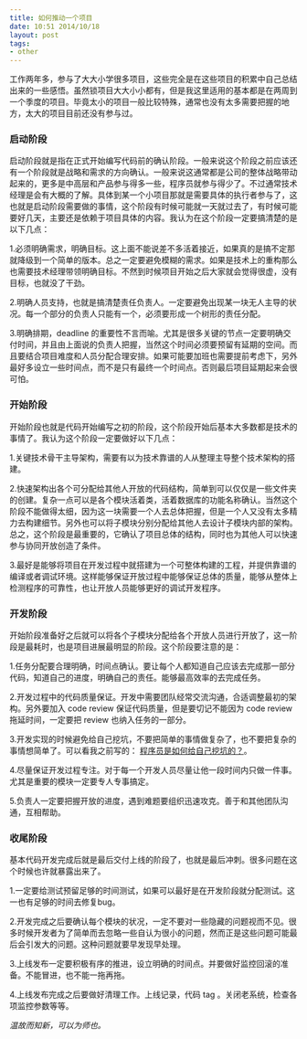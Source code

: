 ```yaml
---
title: 如何推动一个项目
date: 10:51 2014/10/18
layout: post
tags:
- other
---
```


工作两年多，参与了大大小学很多项目，这些完全是在这些项目的积累中自己总结出来的一些感悟。虽然锁项目大大小小都有，但是我这里适用的基本都是在两周到一个季度的项目。毕竟太小的项目一般比较特殊，通常也没有太多需要把握的地方，太大的项目目前还没有参与过。

### 启动阶段

启动阶段就是指在正式开始编写代码前的确认阶段。一般来说这个阶段之前应该还有一个阶段就是战略和需求的方向确认。一般来说这通常都是公司的整体战略带动起来的，更多是中高层和产品参与得多一些，程序员就参与得少了。不过通常技术经理是会有大概的了解。具体到某一个小项目那就是需要具体的执行者参与了，这也就是启动阶段需要做的事情，这个阶段有时候可能就一天就过去了，有时候可能要好几天，主要还是依赖于项目具体的内容。我认为在这个阶段一定要搞清楚的是以下几点：

1.必须明确需求，明确目标。这上面不能说差不多活着接近，如果真的是搞不定那就降级到一个简单的版本。总之一定要避免模糊的需求。如果是技术上的重构那么也需要技术经理带领明确目标。不然到时候项目开始之后大家就会觉得很虚，没有目标，也就没了干劲。

2.明确人员支持，也就是搞清楚责任负责人。一定要避免出现某一块无人主导的状况。每一个部分的负责人只能有一个，必须要形成一个树形的责任分配。

3.明确排期，deadline 的重要性不言而喻。尤其是很多关键的节点一定要明确交付时间，并且由上面说的负责人把握，当然这个时间必须要预留有延期的空间。而且要结合项目难度和人员分配合理安排。如果可能要加班也需要提前考虑下，另外最好多设立一些时间点，而不是只有最终一个时间点。否则最后项目延期起来会很可怕。

### 开始阶段

开始阶段也就是代码开始编写之初的阶段，这个阶段开始后基本大多数都是技术的事情了。我认为这个阶段一定要做好以下几点：

1.关键技术骨干主导架构，需要有以为技术靠谱的人从整理主导整个技术架构的搭建。

2.快速架构出各个可分配给其他人开放的代码结构，简单到可以仅仅是一些文件夹的创建。复杂一点可以是各个模块活着类，活着数据库的功能名称确认。当然这个阶段不能做得太细，因为这一块需要一个人去总体把握，但是一个人又没有太多精力去构建细节。另外也可以将子模块分别分配给其他人去设计子模块内部的架构。总之，这个阶段是最重要的，它确认了项目总体的结构，同时也为其他人可以快速参与协同开放创造了条件。

3.最好是能够将项目在开发过程中就搭建为一个可整体构建的工程，并提供靠谱的编译或者调试环境。这样能够保证开放过程中能够保证总体的质量，能够从整体上检测程序的可靠性，也让开放人员能够更好的调试开发程序。

### 开发阶段

开始阶段准备好之后就可以将各个子模块分配给各个开放人员进行开放了，这一阶段是最耗时，也是项目进展最明显的阶段。这个阶段要注意的是：

1.任务分配要合理明确，时间点确认。要让每个人都知道自己应该去完成那一部分代码，知道自己的进度，明确自己的责任。能够最高效率的去完成任务。

2.开发过程中的代码质量保证。开发中需要团队经常交流沟通，合适调整最初的架构。另外要加入 code review 保证代码质量，但是要切记不能因为 code review 拖延时间，一定要把 review 也纳入任务的一部分。

3.开发实现的时候避免给自己挖坑，不要把简单的事情做复杂了，也不要把复杂的事情想简单了。可以看我之前写的： [程序员是如何给自己挖坑的？](http://i.yutingzhao.com/2014/09/11/how-colder-digging.html)。

4.尽量保证开发过程专注。对于每一个开发人员尽量让他一段时间内只做一件事。尤其是重要的模块一定要专人专事搞定。

5.负责人一定要把握开放的进度，遇到难题要组织迅速攻克。善于和其他团队沟通，互相帮助。

### 收尾阶段

基本代码开发完成后就是最后交付上线的阶段了，也就是最后冲刺。很多问题在这个时候也许就暴露出来了。

1.一定要给测试预留足够的时间测试，如果可以最好是在开发阶段就分配测试。这一也有足够的时间去修复bug。

2.开发完成之后要确认每个模块的状况，一定不要对一些隐藏的问题视而不见。很多时候开发者为了简单而去忽略一些自认为很小的问题，然而正是这些问题可能最后会引发大的问题。这种问题就要早发现早处理。

3.上线发布一定要积极有序的推进，设立明确的时间点。并要做好监控回滚的准备。不能冒进，也不能一拖再拖。

4.上线发布完成之后要做好清理工作。上线记录，代码 tag 。关闭老系统，检查各项监控参数等等。



*温故而知新，可以为师也。*
